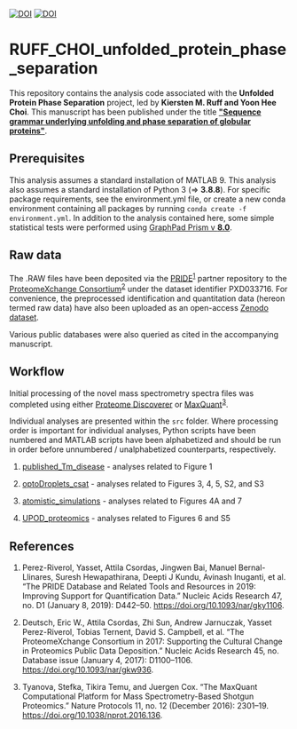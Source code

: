 [![DOI](https://zenodo.org/badge/DOI/10.5281/zenodo.6603909.svg)](https://doi.org/10.5281/zenodo.6603909) [![DOI](https://zenodo.org/badge/480557469.svg)](https://zenodo.org/badge/latestdoi/480557469)


# RUFF_CHOI_unfolded_protein_phase_separation

This repository contains the analysis code associated with the **Unfolded Protein Phase Separation** project, led by **Kiersten M. Ruff and Yoon Hee Choi**. This manuscript has been published under the title [**"Sequence grammar underlying unfolding and phase separation of globular proteins"**](https://www.sciencedirect.com/science/article/pii/S1097276522006074?via%3Dihub).

## Prerequisites

This analysis assumes a standard installation of MATLAB 9. This analysis also assumes a standard installation of Python 3 (=> **3.8.8**). For specific package requirements, see the environment.yml file, or  create a new conda environment containing all packages by running ```conda create -f environment.yml```. In addition to the analysis contained here, some simple statistical tests were performed using [GraphPad Prism v **8.0**](https://www.graphpad.com/scientific-software/prism/).

## Raw data

The .RAW files have been deposited via the [PRIDE][1]<sup>[1]</sup> partner repository to the [ProteomeXchange Consortium][2]<sup>[2]</sup> under the dataset identifier PXD033716. For convenience, the preprocessed identification and quantitation data (hereon termed raw data) have also been uploaded as an open-access [Zenodo dataset](https://doi.org/10.5281/zenodo.6603909). 

Various public databases were also queried as cited in the accompanying manuscript.

## Workflow

Initial processing of the novel mass spectrometry spectra files was completed using either [Proteome Discoverer] or [MaxQuant][3]<sup>[3]</sup>.

Individual analyses are presented within the ```src``` folder. Where processing order is important for individual analyses, Python scripts have been numbered and MATLAB scripts have been alphabetized and should be run in order before unnumbered / unalphabetized counterparts, respectively.

1. [published_Tm_disease](https://github.com/kierstenruff/RUFF_CHOI_unfolded_protein_phase_separation/tree/master/src/published_Tm_disease) - analyses related to Figure 1

2. [optoDroplets_csat](https://github.com/kierstenruff/RUFF_CHOI_unfolded_protein_phase_separation/tree/master/src/optoDroplets_csat) - analyses related to Figures 3, 4, 5, S2, and S3

3. [atomistic_simulations](https://github.com/kierstenruff/RUFF_CHOI_unfolded_protein_phase_separation/tree/master/src/atomistic_simulations) - analyses related to Figures 4A and 7

4. [UPOD_proteomics](https://github.com/kierstenruff/RUFF_CHOI_unfolded_protein_phase_separation/tree/master/src/UPOD_proteomics) - analyses related to Figures 6 and S5

## References

[1]: https://www.ebi.ac.uk/pride/archive/

1. Perez-Riverol, Yasset, Attila Csordas, Jingwen Bai, Manuel Bernal-Llinares, Suresh Hewapathirana, Deepti J Kundu, Avinash Inuganti, et al. “The PRIDE Database and Related Tools and Resources in 2019: Improving Support for Quantification Data.” Nucleic Acids Research 47, no. D1 (January 8, 2019): D442–50. https://doi.org/10.1093/nar/gky1106.

[2]: http://proteomecentral.proteomexchange.org

2. Deutsch, Eric W., Attila Csordas, Zhi Sun, Andrew Jarnuczak, Yasset Perez-Riverol, Tobias Ternent, David S. Campbell, et al. “The ProteomeXchange Consortium in 2017: Supporting the Cultural Change in Proteomics Public Data Deposition.” Nucleic Acids Research 45, no. Database issue (January 4, 2017): D1100–1106. https://doi.org/10.1093/nar/gkw936.

[Proteome Discoverer]: https://www.thermofisher.com/au/en/home/industrial/mass-spectrometry/liquid-chromatography-mass-spectrometry-lc-ms/lc-ms-software/multi-omics-data-analysis/proteome-discoverer-software.html

[3]: https://www.maxquant.org/

3. Tyanova, Stefka, Tikira Temu, and Juergen Cox. “The MaxQuant Computational Platform for Mass Spectrometry-Based Shotgun Proteomics.” Nature Protocols 11, no. 12 (December 2016): 2301–19. https://doi.org/10.1038/nprot.2016.136.
